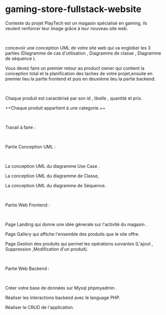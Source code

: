 # gaming-store-fullstack-website

Contexte du projet
PlayTech est un magasin spécialisé en gaming, ils veulent renforcer leur image grâce à leur nouveau site web.

​

concevoir une conception UML de votre site web qui va englober les 3 parties (Diagramme de cas d'utilisation , Diagramme de classe , Diagramme de séquence ).

Vous devez faire un premier retour au product owner qui contient la conception total et la planification des taches de votre projet,ensuite en premier lieu la partie frontend et puis en deuxième lieu la partie backend.

​

Chaque produit est caractérisé par son id , libelle , quantité et prix.

++Chaque produit appartient à une categorie.++

​

Travail à faire :

​

Partie Conception UML :

​

La conception UML du diagramme Use Case .

La conception UML du diagramme de Classe,

La conception UML du diagramme de Séquence.

​

Partie Web Frontend :

​

Page Landing qui donne une idée génerale sur l'activité du magasin .

Page Gallery qui affiche l'ensemble des produits que le site offre.

Page Gestion des produits qui permet les opérations suivantes (L'ajout , Suppression ,Modification d'un produit).

​

Partie Web Backend :

​

Créer votre base de données sur Mysql phpmyadmin .

Réaliser les interactions backend avec le language PHP.

Réaliser le CRUD de l'application.

​
